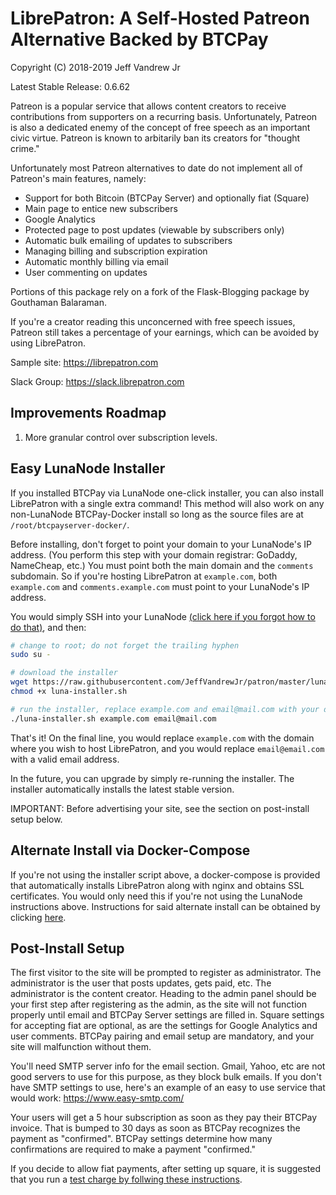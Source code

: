 <h1>LibrePatron: A Self-Hosted Patreon Alternative Backed by BTCPay</h1>

Copyright (C) 2018-2019 Jeff Vandrew Jr

Latest Stable Release: 0.6.62

Patreon is a popular service that allows content creators to receive contributions from supporters on a recurring basis. Unfortunately, Patreon is also a dedicated enemy of the concept of free speech as an important civic virtue. Patreon is known to arbitarily ban its creators for "thought crime."

Unfortunately most Patreon alternatives to date do not implement all of Patreon's main features, namely:

* Support for both Bitcoin (BTCPay Server) and optionally fiat (Square)
* Main page to entice new subscribers
* Google Analytics
* Protected page to post updates (viewable by subscribers only)
* Automatic bulk emailing of updates to subscribers
* Managing billing and subscription expiration
* Automatic monthly billing via email
* User commenting on updates

Portions of this package rely on a fork of the Flask-Blogging package by Gouthaman Balaraman.

If you're a creator reading this unconcerned with free speech issues, Patreon still takes a percentage of your earnings, which can be avoided by using LibrePatron.

Sample site: https://librepatron.com

Slack Group: https://slack.librepatron.com

<h2>Improvements Roadmap</h2>

1. More granular control over subscription levels.

<h2>Easy LunaNode Installer</h2>

If you installed BTCPay via LunaNode one-click installer, you can also install LibrePatron with a single extra command! This method will also work on any non-LunaNode BTCPay-Docker install so long as the source files are at `/root/btcpayserver-docker/`.

Before installing, don't forget to point your domain to your LunaNode's IP address. (You perform this step with your domain registrar: GoDaddy, NameCheap, etc.) You must point both the main domain and the `comments` subdomain. So if you're hosting LibrePatron at `example.com`, both `example.com` and `comments.example.com` must point to your LunaNode's IP address.

You would simply SSH into your LunaNode [(click here if you forgot how to do that)](https://github.com/JeffVandrewJr/patron/blob/master/ssh.md), and then:
```bash
# change to root; do not forget the trailing hyphen
sudo su -

# download the installer
wget https://raw.githubusercontent.com/JeffVandrewJr/patron/master/luna-installer.sh
chmod +x luna-installer.sh

# run the installer, replace example.com and email@mail.com with your domain name and email
./luna-installer.sh example.com email@mail.com
```

That's it! On the final line, you would replace `example.com` with the domain where you wish to host LibrePatron, and you would replace `email@email.com` with a valid email address.

In the future, you can upgrade by simply re-running the installer. The installer automatically installs the latest stable version.

IMPORTANT: Before advertising your site, see the section on post-install setup below.

<h2>Alternate Install via Docker-Compose</h2>

If you're not using the installer script above, a docker-compose is provided that automatically installs LibrePatron along with nginx and obtains SSL certificates. You would only need this if you're not using the LunaNode instructions above. Instructions for said alternate install can be obtained by clicking [here](https://github.com/JeffVandrewJr/patron/blob/master/alternate-install-docker.md).

<h2>Post-Install Setup</h2>

The first visitor to the site will be prompted to register as administrator. The administrator is the user that posts updates, gets paid, etc. The administrator is the content creator. Heading to the admin panel should be your first step after registering as the admin, as the site will not function properly until email and BTCPay Server settings are filled in. Square settings for accepting fiat are optional, as are the settings for Google Analytics and user comments. BTCPay pairing and email setup are mandatory, and your site will malfunction without them.

You'll need SMTP server info for the email section. Gmail, Yahoo, etc are not good servers to use for this purpose, as they block bulk emails. If you don't have SMTP settings to use, here's an example of an easy to use service that would work: https://www.easy-smtp.com/

Your users will get a 5 hour subscription as soon as they pay their BTCPay invoice. That is bumped to 30 days as soon as BTCPay recognizes the payment as "confirmed". BTCPay settings determine how many confirmations are required to make a payment "confirmed."

If you decide to allow fiat payments, after setting up square, it is suggested that you run a [test charge by follwing these instructions](https://github.com/JeffVandrewJr/patron/blob/master/test-charge.md).
